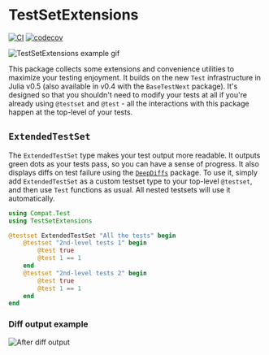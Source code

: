 # TestSetExtensions

[![CI](https://github.com/palday/TestSetExtensions.jl/actions/workflows/CI.yml/badge.svg)](https://github.com/palday/TestSetExtensions.jl/actions/workflows/CI.yml)
[![codecov](https://codecov.io/gh/palday/TestSetExtensions.jl/graph/badge.svg?token=OFJ613ESY8)](https://codecov.io/gh/palday/TestSetExtensions.jl)

![TestSetExtensions example gif](http://ssfrr.github.io/TestSetExtensions.jl/ExtendedTestSet.gif)

This package collects some extensions and convenience utilities to maximize your testing enjoyment. It builds on the new `Test` infrastructure in Julia v0.5 (also available in v0.4 with the `BaseTestNext` package). It's designed so that you shouldn't need to modify your tests at all if you're already using `@testset` and `@test` - all the interactions with this package happen at the top-level of your tests.

## `ExtendedTestSet`

The `ExtendedTestSet` type makes your test output more readable. It outputs green dots as your tests pass, so you can have a sense of progress. It also displays diffs on test failure using the [`DeepDiffs`](https://github.com/ssfrr/DeepDiffs.jl) package. To use it, simply add `ExtendedTestSet` as a custom testset type to your top-level `@testset`, and then use `Test` functions as usual. All nested testsets will use it automatically.

```julia
using Compat.Test
using TestSetExtensions

@testset ExtendedTestSet "All the tests" begin
    @testset "2nd-level tests 1" begin
        @test true
        @test 1 == 1
    end
    @testset "2nd-level tests 2" begin
        @test true
        @test 1 == 1
    end
end
```

### Diff output example

![After diff output](http://ssfrr.github.io/TestSetExtensions.jl/diff_after.png)
